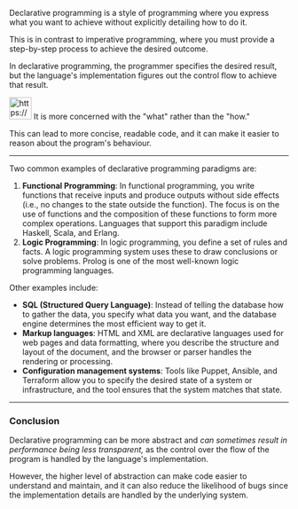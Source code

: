 Declarative programming is a style of programming where you express what you want to achieve without explicitly detailing how to do it.

This is in contrast to imperative programming, where you must provide a step-by-step process to achieve the desired outcome.

In declarative programming, the programmer specifies the desired result, but the language's implementation figures out the control flow to achieve that result.

<aside>
<img src="https://www.notion.so/icons/info-alternate_blue.svg" alt="https://www.notion.so/icons/info-alternate_blue.svg" width="40px" /> It is more concerned with the "what" rather than the "how."

</aside>

This can lead to more concise, readable code, and it can make it easier to reason about the program's behaviour.

---

Two common examples of declarative programming paradigms are:

1. **Functional Programming**: In functional programming, you write functions that receive inputs and produce outputs without side effects (i.e., no changes to the state outside the function). The focus is on the use of functions and the composition of these functions to form more complex operations.
Languages that support this paradigm include Haskell, Scala, and Erlang.
2. **Logic Programming**: In logic programming, you define a set of rules and facts.
A logic programming system uses these to draw conclusions or solve problems.
Prolog is one of the most well-known logic programming languages.

Other examples include:

- **SQL (Structured Query Language)**: Instead of telling the database how to gather the data, you specify what data you want, and the database engine determines the most efficient way to get it.
- **Markup languages**: HTML and XML are declarative languages used for web pages and data formatting, where you describe the structure and layout of the document, and the browser or parser handles the rendering or processing.
- **Configuration management systems**: Tools like Puppet, Ansible, and Terraform allow you to specify the desired state of a system or infrastructure, and the tool ensures that the system matches that state.

---

### Conclusion

Declarative programming can be more abstract and *can sometimes result in performance being less transparent,* as the control over the flow of the program is handled by the language's implementation.

However, the higher level of abstraction can make code easier to understand and maintain, and it can also reduce the likelihood of bugs since the implementation details are handled by the underlying system.